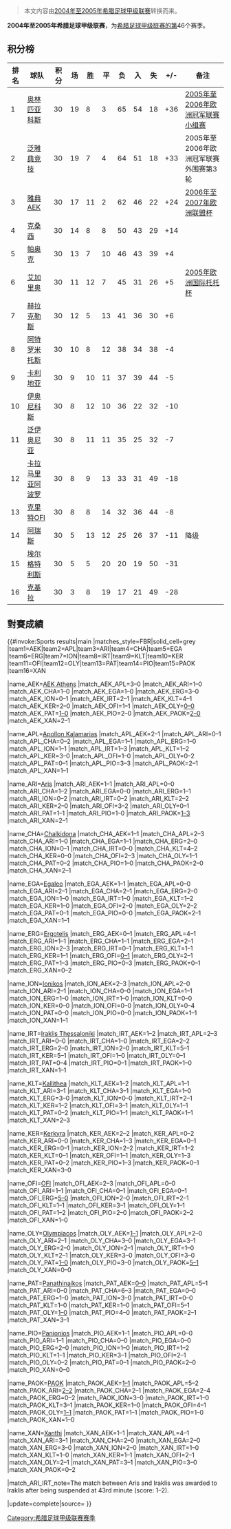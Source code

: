 > 本文内容由[2004年至2005年希腊足球甲级联赛](https://zh.wikipedia.org/wiki/2004年至2005年希腊足球甲级联赛)转换而来。


**2004年至2005年希腊足球甲级联赛**，为[希腊足球甲级联赛的第](https://zh.wikipedia.org/wiki/希腊足球超级联赛 "wikilink")46个赛季。

## 积分榜

| 排名 | 球队                                                            | 积分 | 场  | 胜  | 平  | 负    | 入  | 失  | \+/- | 备注                                                                                 |
| -- | ------------------------------------------------------------- | -- | -- | -- | -- | ---- | -- | -- | ---- | ---------------------------------------------------------------------------------- |
| 1  | [奥林匹亚科斯](../Page/奥林匹亚科斯足球俱乐部.md "wikilink")                   | 30 | 19 | 8  | 3  | 65   | 54 | 18 | \+36 | [2005年至2006年欧洲冠军联赛小组赛](https://zh.wikipedia.org/wiki/2005年至2006年欧洲冠军联赛 "wikilink") |
| 2  | [泛雅典竞技](../Page/帕纳辛奈科斯足球俱乐部.md "wikilink")                    | 30 | 19 | 7  | 4  | 64   | 51 | 18 | \+33 | 2005年至2006年欧洲冠军联赛外围赛第3轮                                                            |
| 3  | [雅典AEK](https://zh.wikipedia.org/wiki/雅典AEK "wikilink")       | 30 | 17 | 11 | 2  | 62   | 46 | 22 | \+24 | [2006年至2007年欧洲联盟杯](https://zh.wikipedia.org/wiki/2006年至2007年欧洲联盟杯 "wikilink")      |
| 4  | [克桑西](https://zh.wikipedia.org/wiki/克桑西竞技俱乐部 "wikilink")      | 30 | 14 | 8  | 8  | 50   | 43 | 29 | \+14 |                                                                                    |
| 5  | [帕奥克](https://zh.wikipedia.org/wiki/帕奥克足球俱乐部 "wikilink")      | 30 | 13 | 7  | 10 | 46   | 43 | 39 | \+4  |                                                                                    |
| 6  | [艾加里奥](https://zh.wikipedia.org/wiki/艾加里奥足球俱乐部 "wikilink")    | 30 | 11 | 12 | 7  | 45   | 31 | 26 | \+5  | [2005年欧洲国际托托杯](https://zh.wikipedia.org/wiki/2005年欧洲国际托托杯 "wikilink")              |
| 7  | [赫拉克勒斯](https://zh.wikipedia.org/wiki/塞萨洛尼基赫拉克勒斯 "wikilink")  | 30 | 12 | 5  | 13 | 41   | 36 | 30 | \+6  |                                                                                    |
| 8  | [阿特罗米托斯](../Page/阿特罗米托斯足球俱乐部.md "wikilink")                   | 30 | 10 | 8  | 12 | 38   | 34 | 38 | \-4  |                                                                                    |
| 9  | [卡利地亚](../Page/卡利地亚足球俱乐部.md "wikilink")                       | 30 | 9  | 10 | 11 | 37   | 39 | 44 | \-5  |                                                                                    |
| 10 | [伊奥尼科斯](https://zh.wikipedia.org/wiki/伊奥尼科斯足球俱乐部 "wikilink")  | 30 | 8  | 12 | 10 | 36   | 22 | 32 | \-10 |                                                                                    |
| 11 | [泛伊奥尼亚](https://zh.wikipedia.org/wiki/泛伊奥尼亚足球俱乐部 "wikilink")  | 30 | 8  | 11 | 11 | 35   | 25 | 32 | \-7  |                                                                                    |
| 12 | [卡拉马里亚阿波罗](https://zh.wikipedia.org/wiki/卡拉马里亚阿波罗 "wikilink") | 30 | 8  | 9  | 13 | 33   | 31 | 49 | \-18 |                                                                                    |
| 13 | [克里特OFI](https://zh.wikipedia.org/wiki/克里特OFI "wikilink")     | 30 | 8  | 8  | 14 | 32   | 36 | 44 | \-8  |                                                                                    |
| 14 | [阿瑞斯](../Page/阿瑞斯足球俱乐部.md "wikilink")                         | 30 | 5  | 13 | 12 | *25* | 26 | 37 | \-11 | 降级                                                                                 |
| 15 | [埃尔格特利斯](../Page/埃尔格特利斯足球俱乐部.md "wikilink")                   | 30 | 5  | 5  | 20 | 20   | 19 | 50 | \-31 |                                                                                    |
| 16 | [克基拉](https://zh.wikipedia.org/wiki/克基拉足球俱乐部 "wikilink")      | 30 | 3  | 8  | 19 | 17   | 21 | 49 | \-28 |                                                                                    |

## 對賽成績

{{\#invoke:Sports results|main |matches_style=FBR|solid_cell=grey |team1=AEK|team2=APL|team3=ARI|team4=CHA|team5=EGA |team6=ERG|team7=ION|team8=IRT|team9=KLT|team10=KER |team11=OFI|team12=OLY|team13=PAT|team14=PIO|team15=PAOK |team16=XAN

|name_AEK=[AEK Athens](https://zh.wikipedia.org/wiki/AEK_Athens_F.C. "wikilink") |match_AEK_APL=3–0 |match_AEK_ARI=1–0 |match_AEK_CHA=1–0 |match_AEK_EGA=1–0 |match_AEK_ERG=3–0 |match_AEK_ION=0–1 |match_AEK_IRT=2–1 |match_AEK_KLT=4–1 |match_AEK_KER=2–0 |match_AEK_OFI=1–1 |match_AEK_OLY=[0–0](https://zh.wikipedia.org/wiki/Olympiacos–AEK_rivalry "wikilink") |match_AEK_PAT=[1–0](https://zh.wikipedia.org/wiki/AEK–Panathinaikos_rivalry "wikilink") |match_AEK_PIO=2–0 |match_AEK_PAOK=[2–0](https://zh.wikipedia.org/wiki/Double-headed_eagles_derby "wikilink") |match_AEK_XAN=2–1

|name_APL=[Apollon Kalamarias](https://zh.wikipedia.org/wiki/Apollon_Pontou_FC "wikilink") |match_APL_AEK=2–1 |match_APL_ARI=0–1 |match_APL_CHA=0–2 |match_APL_EGA=1–1 |match_APL_ERG=1–0 |match_APL_ION=1–1 |match_APL_IRT=1–3 |match_APL_KLT=1–2 |match_APL_KER=3–0 |match_APL_OFI=1–0 |match_APL_OLY=0–2 |match_APL_PAT=0–1 |match_APL_PIO=3–3 |match_APL_PAOK=2–1 |match_APL_XAN=1–1

|name_ARI=[Aris](https://zh.wikipedia.org/wiki/Aris_F.C._\(Thessaloniki\) "wikilink") |match_ARI_AEK=1–1 |match_ARI_APL=0–0 |match_ARI_CHA=1–2 |match_ARI_EGA=0–0 |match_ARI_ERG=1–1 |match_ARI_ION=0–2 |match_ARI_IRT=0–2 |match_ARI_KLT=2–2 |match_ARI_KER=2–0 |match_ARI_OFI=3–2 |match_ARI_OLY=0–1 |match_ARI_PAT=1–1 |match_ARI_PIO=1–0 |match_ARI_PAOK=[1–3](https://zh.wikipedia.org/wiki/Derby_of_Northern_Greece "wikilink") |match_ARI_XAN=2–1

|name_CHA=[Chalkidona](https://zh.wikipedia.org/wiki/Chalkidona_F.C. "wikilink") |match_CHA_AEK=1–1 |match_CHA_APL=2–3 |match_CHA_ARI=1–0 |match_CHA_EGA=1–1 |match_CHA_ERG=2–0 |match_CHA_ION=0–1 |match_CHA_IRT=0–0 |match_CHA_KLT=4–2 |match_CHA_KER=0–0 |match_CHA_OFI=2–3 |match_CHA_OLY=1–1 |match_CHA_PAT=0–2 |match_CHA_PIO=1–0 |match_CHA_PAOK=2–0 |match_CHA_XAN=2–1

|name_EGA=[Egaleo](https://zh.wikipedia.org/wiki/Egaleo_F.C. "wikilink") |match_EGA_AEK=1–1 |match_EGA_APL=0–0 |match_EGA_ARI=2–1 |match_EGA_CHA=2–1 |match_EGA_ERG=2–0 |match_EGA_ION=1–0 |match_EGA_IRT=1–0 |match_EGA_KLT=1–2 |match_EGA_KER=1–0 |match_EGA_OFI=2–0 |match_EGA_OLY=2–2 |match_EGA_PAT=0–1 |match_EGA_PIO=0–0 |match_EGA_PAOK=2–1 |match_EGA_XAN=1–1

|name_ERG=[Ergotelis](https://zh.wikipedia.org/wiki/Ergotelis_F.C. "wikilink") |match_ERG_AEK=0–1 |match_ERG_APL=4–1 |match_ERG_ARI=1–1 |match_ERG_CHA=1–1 |match_ERG_EGA=2–1 |match_ERG_ION=2–3 |match_ERG_IRT=0–1 |match_ERG_KLT=1–1 |match_ERG_KER=1–1 |match_ERG_OFI=[0–1](https://zh.wikipedia.org/wiki/Cretan_derby "wikilink") |match_ERG_OLY=2–1 |match_ERG_PAT=1–3 |match_ERG_PIO=0–3 |match_ERG_PAOK=0–1 |match_ERG_XAN=0–2

|name_ION=[Ionikos](https://zh.wikipedia.org/wiki/Ionikos_F.C. "wikilink") |match_ION_AEK=2–3 |match_ION_APL=2–0 |match_ION_ARI=2–1 |match_ION_CHA=0–0 |match_ION_EGA=1–1 |match_ION_ERG=1–0 |match_ION_IRT=1–0 |match_ION_KLT=0–0 |match_ION_KER=0–0 |match_ION_OFI=0–0 |match_ION_OLY=0–4 |match_ION_PAT=0–0 |match_ION_PIO=0–0 |match_ION_PAOK=1–1 |match_ION_XAN=1–1

|name_IRT=[Iraklis Thessaloniki](https://zh.wikipedia.org/wiki/Iraklis_1908_Thessaloniki_F.C. "wikilink") |match_IRT_AEK=1–2 |match_IRT_APL=2–3 |match_IRT_ARI=0–0 |match_IRT_CHA=1–0 |match_IRT_EGA=2–2 |match_IRT_ERG=2–0 |match_IRT_ION=2–0 |match_IRT_KLT=5–1 |match_IRT_KER=5–1 |match_IRT_OFI=1–0 |match_IRT_OLY=0–1 |match_IRT_PAT=0–4 |match_IRT_PIO=0–1 |match_IRT_PAOK=1–0 |match_IRT_XAN=1–1

|name_KLT=[Kallithea](https://zh.wikipedia.org/wiki/Kallithea_F.C. "wikilink") |match_KLT_AEK=1–2 |match_KLT_APL=1–1 |match_KLT_ARI=3–1 |match_KLT_CHA=3–1 |match_KLT_EGA=1–0 |match_KLT_ERG=3–0 |match_KLT_ION=0–0 |match_KLT_IRT=2–1 |match_KLT_KER=1–2 |match_KLT_OFI=3–1 |match_KLT_OLY=1–1 |match_KLT_PAT=0–2 |match_KLT_PIO=1–1 |match_KLT_PAOK=1–1 |match_KLT_XAN=2–3

|name_KER=[Kerkyra](https://zh.wikipedia.org/wiki/PAE_Kerkyra "wikilink") |match_KER_AEK=2–2 |match_KER_APL=0–2 |match_KER_ARI=0–0 |match_KER_CHA=1–3 |match_KER_EGA=0–1 |match_KER_ERG=0–1 |match_KER_ION=2–2 |match_KER_IRT=1–2 |match_KER_KLT=0–1 |match_KER_OFI=1–1 |match_KER_OLY=1–3 |match_KER_PAT=0–2 |match_KER_PIO=1–3 |match_KER_PAOK=0–1 |match_KER_XAN=3–0

|name_OFI=[OFI](https://zh.wikipedia.org/wiki/OFI_Crete "wikilink") |match_OFI_AEK=2–3 |match_OFI_APL=0–0 |match_OFI_ARI=1–1 |match_OFI_CHA=0–1 |match_OFI_EGA=0–1 |match_OFI_ERG=[5–0](https://zh.wikipedia.org/wiki/Cretan_derby "wikilink") |match_OFI_ION=2–0 |match_OFI_IRT=2–1 |match_OFI_KLT=1–1 |match_OFI_KER=3–1 |match_OFI_OLY=1–1 |match_OFI_PAT=1–2 |match_OFI_PIO=2–0 |match_OFI_PAOK=2–2 |match_OFI_XAN=1–0

|name_OLY=[Olympiacos](https://zh.wikipedia.org/wiki/Olympiacos_F.C. "wikilink") |match_OLY_AEK=[1–1](https://zh.wikipedia.org/wiki/Olympiacos–AEK_rivalry "wikilink") |match_OLY_APL=2–0 |match_OLY_ARI=2–1 |match_OLY_CHA=3–0 |match_OLY_EGA=3–1 |match_OLY_ERG=2–0 |match_OLY_ION=2–1 |match_OLY_IRT=1–0 |match_OLY_KLT=2–1 |match_OLY_KER=3–0 |match_OLY_OFI=3–0 |match_OLY_PAT=[1–0](https://zh.wikipedia.org/wiki/Derby_of_the_eternal_enemies "wikilink") |match_OLY_PIO=3–0 |match_OLY_PAOK=[5–1](https://zh.wikipedia.org/wiki/Olympiacos–P.A.O.K._rivalry "wikilink") |match_OLY_XAN=0–0

|name_PAT=[Panathinaikos](https://zh.wikipedia.org/wiki/Panathinaikos_F.C. "wikilink") |match_PAT_AEK=[0–0](https://zh.wikipedia.org/wiki/AEK–Panathinaikos_rivalry "wikilink") |match_PAT_APL=5–1 |match_PAT_ARI=0–0 |match_PAT_CHA=6–3 |match_PAT_EGA=0–0 |match_PAT_ERG=1–0 |match_PAT_ION=3–0 |match_PAT_IRT=0–0 |match_PAT_KLT=1–0 |match_PAT_KER=1–0 |match_PAT_OFI=5–1 |match_PAT_OLY=[1–0](https://zh.wikipedia.org/wiki/Derby_of_the_eternal_enemies "wikilink") |match_PAT_PIO=4–0 |match_PAT_PAOK=2–1 |match_PAT_XAN=3–1

|name_PIO=[Panionios](https://zh.wikipedia.org/wiki/Panionios_G.S.S. "wikilink") |match_PIO_AEK=1–1 |match_PIO_APL=0–0 |match_PIO_ARI=1–1 |match_PIO_CHA=0–0 |match_PIO_EGA=0–0 |match_PIO_ERG=2–0 |match_PIO_ION=1–0 |match_PIO_IRT=1–2 |match_PIO_KLT=1–1 |match_PIO_KER=3–1 |match_PIO_OFI=2–1 |match_PIO_OLY=0–2 |match_PIO_PAT=0–1 |match_PIO_PAOK=2–0 |match_PIO_XAN=0–0

|name_PAOK=[PAOK](https://zh.wikipedia.org/wiki/PAOK_FC "wikilink") |match_PAOK_AEK=[1–1](https://zh.wikipedia.org/wiki/Double-headed_eagles_derby "wikilink") |match_PAOK_APL=5–2 |match_PAOK_ARI=[2–2](https://zh.wikipedia.org/wiki/Derby_of_Northern_Greece "wikilink") |match_PAOK_CHA=2–1 |match_PAOK_EGA=2–4 |match_PAOK_ERG=0–2 |match_PAOK_ION=3–0 |match_PAOK_IRT=1–0 |match_PAOK_KLT=3–1 |match_PAOK_KER=1–0 |match_PAOK_OFI=4–1 |match_PAOK_OLY=[1–1](https://zh.wikipedia.org/wiki/Olympiacos–P.A.O.K._rivalry "wikilink") |match_PAOK_PAT=1–1 |match_PAOK_PIO=1–0 |match_PAOK_XAN=1–0

|name_XAN=[Xanthi](https://zh.wikipedia.org/wiki/Xanthi_F.C. "wikilink") |match_XAN_AEK=1–1 |match_XAN_APL=4–1 |match_XAN_ARI=3–1 |match_XAN_CHA=2–0 |match_XAN_EGA=2–0 |match_XAN_ERG=3–0 |match_XAN_ION=2–0 |match_XAN_IRT=1–0 |match_XAN_KLT=1–0 |match_XAN_KER=1–1 |match_XAN_OFI=2–1 |match_XAN_OLY=2–1 |match_XAN_PAT=3–1 |match_XAN_PIO=3–0 |match_XAN_PAOK=0–2

|match_ARI_IRT_note=The match between Aris and Iraklis was awarded to Iraklis after being suspended at 43rd minute (score: 1–2).

|update=complete|source= }}

[Category:希腊足球甲级联赛赛季](https://zh.wikipedia.org/wiki/Category:希腊足球甲级联赛赛季 "wikilink")
